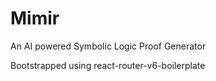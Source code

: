 # Mimir
An AI powered Symbolic Logic Proof Generator


Bootstrapped using react-router-v6-boilerplate
